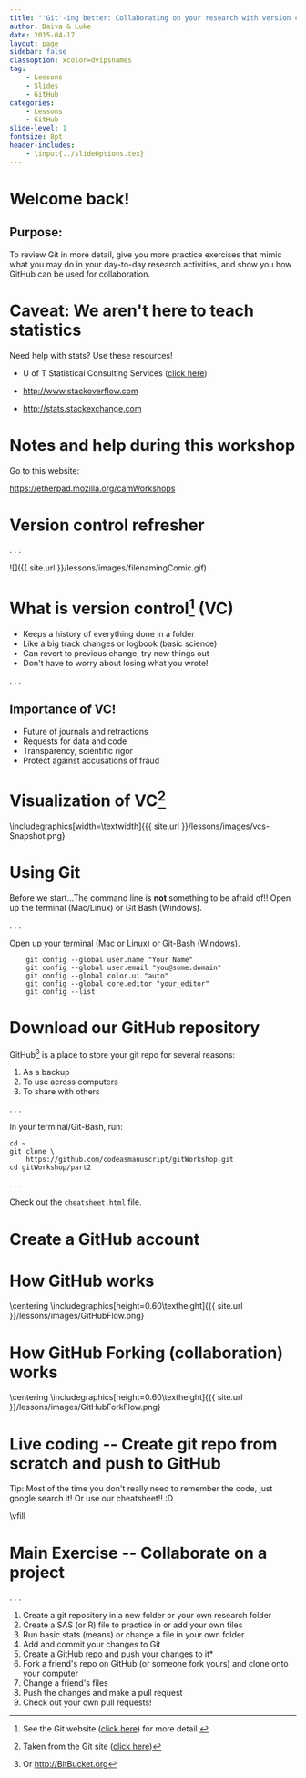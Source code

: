 ```yaml
---
title: "'Git'-ing better: Collaborating on your research with version control and GitHub"
author: Daiva & Luke
date: 2015-04-17
layout: page
sidebar: false
classoption: xcolor=dvipsnames
tag:
    - Lessons
    - Slides
    - GitHub
categories:
    - Lessons
    - GitHub
slide-level: 1
fontsize: 8pt
header-includes:
    - \input{../slideOptions.tex}
---
```


# Welcome back! #

## Purpose: ##

To review Git in more detail, give you more practice exercises that
mimic what you may do in your day-to-day research activities, and show
you how GitHub can be used for collaboration.

# Caveat: We aren't here to teach statistics #

Need help with stats? Use these resources!

* U of T Statistical Consulting Services ([click here](http://www.utstat.toronto.edu/wordpress/?page_id=25))

* <http://www.stackoverflow.com>

* <http://stats.stackexchange.com>

# Notes and help during this workshop #

Go to this website:

<https://etherpad.mozilla.org/camWorkshops>

# Version control refresher #

. . .

![]({{ site.url }}/lessons/images/filenamingComic.gif)

# What is version control[^gitvcs] (VC) #

* Keeps a history of everything done in a folder
* Like a big track changes or logbook (basic science)
* Can revert to previous change, try new things out
* Don't have to worry about losing what you wrote!

. . .

## Importance of VC! ##

* Future of journals and retractions
* Requests for data and code
* Transparency, scientific rigor
* Protect against accusations of fraud

[^gitvcs]: See the Git website
    ([click here](http://git-scm.com/book/en/v2/Getting-Started-About-Version-Control))
    for more detail.

# Visualization of VC[^gitpic] #

\includegraphics[width=\textwidth]{{{ site.url }}/lessons/images/vcs-Snapshot.png}

[^gitpic]: Taken from the Git site
    ([click here](http://git-scm.com/book/en/v2/Getting-Started-Git-Basics))


# Using Git #

Before we start...The command line is **not** something to be afraid
of!!  Open up the terminal (Mac/Linux) or Git Bash (Windows).

. . .

Open up your terminal (Mac or Linux) or Git-Bash (Windows).

```
    git config --global user.name "Your Name"
    git config --global user.email "you@some.domain"
    git config --global color.ui "auto"
    git config --global core.editor "your_editor"
    git config --list
```

# Download our GitHub repository #

GitHub[^gitserver] is a place to store your git repo for several
reasons:

1. As a backup
2. To use across computers
3. To share with others

. . .

In your terminal/Git-Bash, run:

```
cd ~
git clone \
    https://github.com/codeasmanuscript/gitWorkshop.git
cd gitWorkshop/part2
```

. . .

Check out the `cheatsheet.html` file.

[^gitserver]: Or <http://BitBucket.org>

# Create a GitHub account #

# How GitHub works

\centering
\includegraphics[height=0.60\textheight]{{{ site.url }}/lessons/images/GitHubFlow.png}

# How GitHub Forking (collaboration) works

\centering
\includegraphics[height=0.60\textheight]{{{ site.url }}/lessons/images/GitHubForkFlow.png}

# Live coding -- Create git repo from scratch and push to GitHub #

Tip: Most of the time you don't really need to remember the code, just
google search it!  Or use our cheatsheet!! :D

\vfill

# Main Exercise -- Collaborate on a project #

. . .

1. Create a git repository in a new folder or your own research folder
2. Create a SAS (or R) file to practice in or add your own files
3. Run basic stats (means) or change a file in your own folder
4. Add and commit your changes to Git
5. Create a GitHub repo and push your changes to it*
6. Fork a friend's repo on GitHub (or someone fork yours) and clone
   onto your computer
7. Change a friend's files
8. Push the changes and make a pull request
9. Check out your own pull requests!
